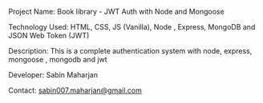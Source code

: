 Project Name: Book library - JWT Auth with Node and Mongoose

Technology Used: HTML, CSS, JS (Vanilla), Node , Express, MongoDB and JSON Web Token (JWT)

Description: This is a complete authentication system with node, express, mongoose , mongodb and jwt

Developer: Sabin Maharjan

Contact: sabin007.maharjan@gmail.com


